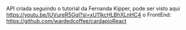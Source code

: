 API criada seguindo o tutorial da Fernanda Kipper, pode ser visto aqui https://youtu.be/lUVureR5GqI?si=xU11kcHLBhXLnHC4
o FrontEnd: https://github.com/wardedcoffee/cardapioReact
